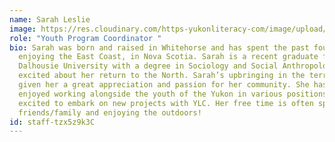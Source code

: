 ```yaml
---
name: Sarah Leslie
image: https://res.cloudinary.com/https-yukonliteracy-com/image/upload/c_scale,h_1481/q_35/v1656955353/677052D4-DD5A-4BA2-9B4A-CDDB497AA0CE_63_so0ggy.png
role: "Youth Program Coordinator "
bio: Sarah was born and raised in Whitehorse and has spent the past four years
  enjoying the East Coast, in Nova Scotia. Sarah is a recent graduate from
  Dalhousie University with a degree in Sociology and Social Anthropology and is
  excited about her return to the North. Sarah’s upbringing in the territory has
  given her a great appreciation and passion for her community. She has always
  enjoyed working alongside the youth of the Yukon in various positions, and is
  excited to embark on new projects with YLC. Her free time is often spent with
  friends/family and enjoying the outdoors!
id: staff-tzx5z9k3C
---
```

